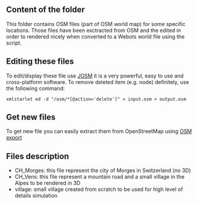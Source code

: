## Content of the folder
This folder contains OSM files (part of OSM world map) for some specific locations. Those files have been exctracted from OSM and the edited in order to rendered nicely when converted to a Webots world file using the script.

## Editing these files
To edit/display these file use [JOSM](https://josm.openstreetmap.de) it is a very powerful, easy to use and cross-platform software.
To remove deleted item (e.g. node) definitely, use the following command:
```
xmlstarlet ed -d "/osm/*[@action='delete']" < input.osm > output.osm
```

## Get new files
To get new file you can easily extract them from OpenStreetMap using [OSM export](https://www.openstreetmap.org/export)

## Files description
* CH_Morges: this file represent the city of Morges in Switzerland (no 3D)
* CH_Vens: this file represent a mountain road and a small village in the Alpes to be rendered in 3D
* village: small village created from scratch to be used for high level of details simulation

